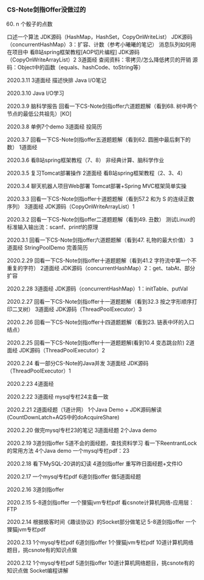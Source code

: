 ### CS-Note剑指Offer没做过的
60. n 个骰子的点数

口述一个算法
JDK源码（HashMap，HashSet，CopyOnWriteList）
JDK源码（concurrentHashMap）3：扩容、计数（参考小曦曦的笔记）
消息队列如何用在项目中
看B站spring框架教程[AOP切片编程]
JDK源码（CopyOnWriteArrayList）2
3道面经
查阅资料：零拷贝/怎么降低拷贝的开销
源码：Object中的函数（equals、hashCode、toString等）

2020.3.11
3道面经
描述快排
Java I/O笔记

2020.3.10
Java I/O学习

2020.3.9
脑科学报告
回看一下CS-Note剑指offer六道题题解（看到68. 树中两个节点的最低公共祖先）[KO]

2020.3.8
单例7个demo
3道面经
投简历

2020.3.7
回看一下CS-Note剑指offer五道题题解（看到62. 圆圈中最后剩下的数）
1道面经

2020.3.6
看B站spring框架教程（7、8）
非经典计算、脑科学作业

2020.3.5
复习Tomcat部署操作
2道面经
看B站spring框架教程（2、3、4）

2020.3.4
聊天机器人项目Web部署
Tomcat部署+Spring MVC框架简单实操

2020.3.3
回看一下CS-Note剑指offer十道题题解（看到57.2 和为 S 的连续正数序列）
3道面经
JDK源码（CopyOnWriteArrayList）1

2020.3.2
回看一下CS-Note剑指offer二道题题解（看到49. 丑数）
测试Linux的标准输入输出流：scanf、printf的原理

2020.3.1
回看一下CS-Note剑指offer六道题题解（看到47. 礼物的最大价值）
3道面经
StringPoolDemo
完善简历

2020.2.29
回看一下CS-Note剑指offer十道题题解（看到41.2 字符流中第一个不重复的字符）
2道面经
JDK源码（concurrentHashMap）2：get、tabAt、部分扩容

2020.2.28
3道面经
JDK源码（concurrentHashMap）1：initTable、putVal

2020.2.27
回看一下CS-Note剑指offer十一道题题解（看到32.3 按之字形顺序打印二叉树）
3道面经
JDK源码（ThreadPoolExecutor）3

2020.2.26
回看一下CS-Note剑指offer十四道题题解（看到23. 链表中环的入口结点）

2020.2.25
回看一下CS-Note剑指offer十一道题题解(看到10.4 变态跳台阶)
2道面经
JDK源码（ThreadPoolExecutor）2

2020.2.24
看一部分CS-Note的Java并发
3道面经
JDK源码（ThreadPoolExecutor）1

2020.2.23
4道面经

2020.2.22
3道面经
mysql专栏24主备一致

2020.2.21
2道面经题（1道计网）
1个Java Demo + JDK源码解读(CountDownLatch+AQS中的doAcquireShare)

2020.2.20
做完mysql专栏23的笔记
3道面经题
2个Java demo

2020.2.19
3道剑指offer
5道不会的面经题，查找资料学习
看一下ReentrantLock的常用方法
4个Java demo
一个mysql专栏pdf：23

2020.2.18
看下MySQL-20讲的幻读
4道剑指offer
重写昨日面经题+文件IO

2020.2.17
一个mysql专栏pdf
6道剑指offer
做5道面经题

2020.2.16
3道剑指offer

2020.2.15
5-8道剑指offer
一个狸猫jvm专栏pdf
看csnote计算机网络-应用层：FTP

2020.2.14
根据极客时间《趣谈协议》的Socket部分做笔记
5-8道剑指offer
一个狸猫jvm专栏pdf

2020.2.13
1个mysql专栏pdf
6道剑指offer
1个狸猫jvm专栏pdf
10道计算机网络题目，挑csnote有的知识点做

2020.2.12
1个mysql专栏pdf
5道剑指offer
10道计算机网络题目，挑csnote有的知识点做
Socket编程讲解
